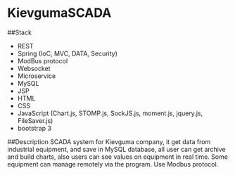 # KievgumaSCADA

##Stack
- REST
- Spring (IoC, MVC, DATA, Security)
- ModBus protocol
- Websocket
- Microservice 
- MySQL 
- JSP 
- HTML 
- CSS 
- JavaScript (Chart.js, STOMP.js, SockJS.js, moment.js, jquery.js, FileSaver.js) 
- bootstrap 3

##Description
SCADA system for Kievguma company, it get data from industrial equipment, and save in MySQL database, 
all user can get archive and build charts, also users can see values on equipment in real time. 
Some equipment can manage remotely via the program. Use Modbus protocol.
